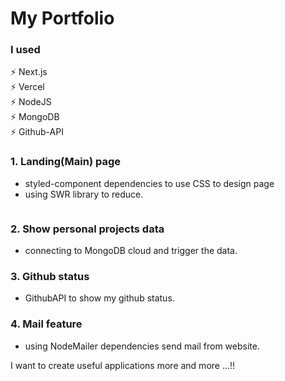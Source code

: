 # My Portfolio

### I used 
⚡️ Next.js <br/>
⚡️ Vercel <br/>
⚡️ NodeJS <br/>
⚡️ MongoDB <br/>
⚡️ Github-API <br/>

### 1. Landing(Main) page
- styled-component dependencies to use CSS to design page 
- using SWR library to reduce.
 <img src="">
 
### 2. Show personal projects data
- connecting to MongoDB cloud and trigger the data.
   <img src="">

### 3. Github status
- GithubAPI to show my github status.
   <img src="">
  
### 4. Mail feature
- using NodeMailer dependencies send mail from website.
  <img src="">

I want to create useful applications more and more ...!!
